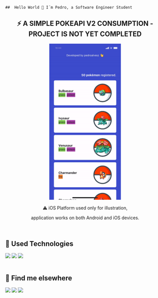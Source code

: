     ##  Hello World 👋 I´m Pedro, a Software Engineer Student


<h2 align="center">
 ⚡ A SIMPLE POKEAPI V2 CONSUMPTION - PROJECT IS NOT YET COMPLETED
</h2>
  <div width="100%" overflow="hidden" align="center">
  <img src="pokedex.gif" width="45%" />
  </div>
  <p align="center" width="30%">
 ⚠️ iOS Platform used only for illustration,
  </p>
  <p align="center" width="30%">
    application works on both Android and iOS devices.
  </p>
  
   
  <br>

## 🚀 Used Technologies

<div style="display: inline_block">
<img src="https://img.shields.io/badge/React_Native-20232A?style=for-the-badge&logo=react&logoColor=61DAFB">
<img src="https://img.shields.io/badge/JavaScript-F7DF1E?style=for-the-badge&logo=javascript&logoColor=black">
<img src="https://img.shields.io/badge/TypeScript-007ACC?style=for-the-badge&logo=typescript&logoColor=white">
</div>
<br>

## 💬 Find me elsewhere


<a href="https://github.com/pedroalvesz"><img src="https://img.shields.io/badge/-Github-%23333?style=for-the-badge&logo=github&logoColor=white" target="_blank"></a> <a href="mailto:opedrohenriqu@gmail.com"><img src="https://img.shields.io/badge/-Gmail-ff9800?style=for-the-badge&logo=gmail&logoColor=white" target="_blank"></a> <a href="https://www.linkedin.com/in/henriqpedro/" target="_blank"><img src="https://img.shields.io/badge/-LinkedIn-%230077B5?style=for-the-badge&logo=linkedin&logoColor=white" target="_blank"></a>
